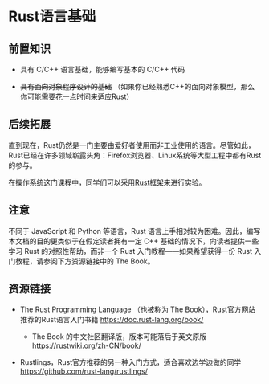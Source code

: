 # Rust语言基础

## 前置知识

- 具有 C/C++ 语言基础，能够编写基本的 C/C++ 代码

- <del>具有面向对象程序设计的基础</del> （如果你已经熟悉C++的面向对象模型，那么你可能需要花一点时间来适应Rust）

## 后续拓展

直到现在，Rust仍然是一门主要由爱好者使用而非工业使用的语言。尽管如此，Rust已经在许多领域崭露头角：Firefox浏览器、Linux系统等大型工程中都有Rust的参与。

在操作系统这门课程中，同学们可以采用[Rust框架](https://github.com/rcore-os/rCore)来进行实验。

## 注意

不同于 JavaScript 和 Python 等语言，Rust 语言上手相对较为困难。因此，编写本文档的目的更类似于在假定读者拥有一定 C++ 基础的情况下，向读者提供一些学习 Rust 的对照性帮助，而非一个 Rust 入门教程——如果希望获得一份 Rust 入门教程，请参阅下方资源链接中的 The Book。

## 资源链接

- The Rust Programming Language （也被称为 The Book），Rust官方网站推荐的Rust语言入门书籍 https://doc.rust-lang.org/book/

    - The Book 的中文社区翻译版，版本可能落后于英文原版 https://rustwiki.org/zh-CN/book/

- Rustlings，Rust官方推荐的另一种入门方式，适合喜欢边学边做的同学 https://github.com/rust-lang/rustlings/